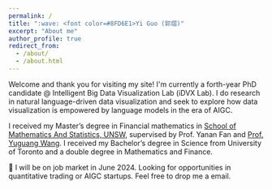 ```yaml
---
permalink: /
title: ":wave: <font color=#8FD6E1>Yi Guo (郭熠)"
excerpt: "About me"
author_profile: true
redirect_from: 
  - /about/
  - /about.html
---
```


Welcome and thank you for visiting my site! I'm currently a forth-year PhD candidate @ Intelligent Big Data Visualization Lab (iDVX Lab). I do research in natural language-driven data visualization and seek to explore how data visualization is empowered by language models in the era of AIGC.

I received my Master’s degree in Financial mathematics in [School of Mathematics And Statistics, UNSW](https://www.unsw.edu.au/science/our-schools/maths), supervised by Prof. Yanan Fan and [Prof. Yuguang Wang](https://yuguangwang.github.io/). I received my Bachelor’s degree in Science from University of Toronto and a double degree in Mathematics and Finance.

:star2: I will be on job market in June 2024. Looking for opportunities in quantitative trading or AIGC startups. Feel free to drop me a email.

